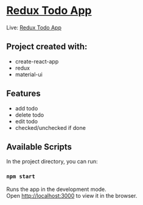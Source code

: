 # [Redux Todo App](https://tomekdra.github.io/redux-todolist/)

 Live: [Redux Todo App](https://tomekdra.github.io/redux-todolist/)
## Project created with:

- create-react-app
- redux
- material-ui

## Features

- add todo
- delete todo
- edit todo
- checked/unchecked if done

## Available Scripts

In the project directory, you can run:

### `npm start`

Runs the app in the development mode.\
Open [http://localhost:3000](http://localhost:3000) to view it in the browser.
